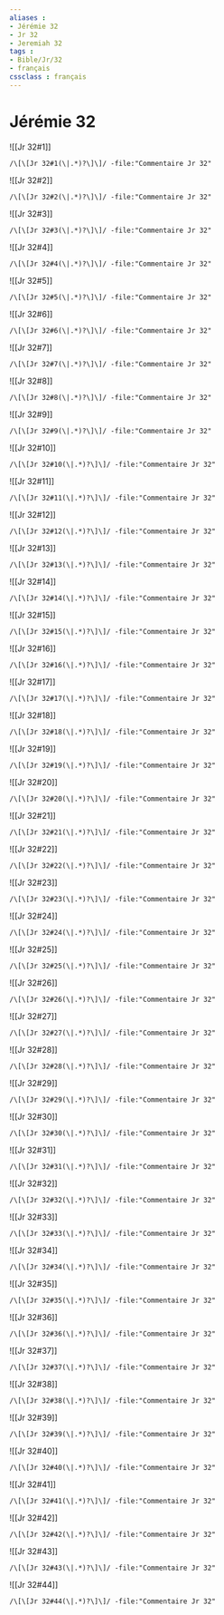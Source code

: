```yaml
---
aliases : 
- Jérémie 32
- Jr 32
- Jeremiah 32
tags : 
- Bible/Jr/32
- français
cssclass : français
---
```


# Jérémie 32

![[Jr 32#1]]

```query
/\[\[Jr 32#1(\|.*)?\]\]/ -file:"Commentaire Jr 32"
```

![[Jr 32#2]]

```query
/\[\[Jr 32#2(\|.*)?\]\]/ -file:"Commentaire Jr 32"
```

![[Jr 32#3]]

```query
/\[\[Jr 32#3(\|.*)?\]\]/ -file:"Commentaire Jr 32"
```

![[Jr 32#4]]

```query
/\[\[Jr 32#4(\|.*)?\]\]/ -file:"Commentaire Jr 32"
```

![[Jr 32#5]]

```query
/\[\[Jr 32#5(\|.*)?\]\]/ -file:"Commentaire Jr 32"
```

![[Jr 32#6]]

```query
/\[\[Jr 32#6(\|.*)?\]\]/ -file:"Commentaire Jr 32"
```

![[Jr 32#7]]

```query
/\[\[Jr 32#7(\|.*)?\]\]/ -file:"Commentaire Jr 32"
```

![[Jr 32#8]]

```query
/\[\[Jr 32#8(\|.*)?\]\]/ -file:"Commentaire Jr 32"
```

![[Jr 32#9]]

```query
/\[\[Jr 32#9(\|.*)?\]\]/ -file:"Commentaire Jr 32"
```

![[Jr 32#10]]

```query
/\[\[Jr 32#10(\|.*)?\]\]/ -file:"Commentaire Jr 32"
```

![[Jr 32#11]]

```query
/\[\[Jr 32#11(\|.*)?\]\]/ -file:"Commentaire Jr 32"
```

![[Jr 32#12]]

```query
/\[\[Jr 32#12(\|.*)?\]\]/ -file:"Commentaire Jr 32"
```

![[Jr 32#13]]

```query
/\[\[Jr 32#13(\|.*)?\]\]/ -file:"Commentaire Jr 32"
```

![[Jr 32#14]]

```query
/\[\[Jr 32#14(\|.*)?\]\]/ -file:"Commentaire Jr 32"
```

![[Jr 32#15]]

```query
/\[\[Jr 32#15(\|.*)?\]\]/ -file:"Commentaire Jr 32"
```

![[Jr 32#16]]

```query
/\[\[Jr 32#16(\|.*)?\]\]/ -file:"Commentaire Jr 32"
```

![[Jr 32#17]]

```query
/\[\[Jr 32#17(\|.*)?\]\]/ -file:"Commentaire Jr 32"
```

![[Jr 32#18]]

```query
/\[\[Jr 32#18(\|.*)?\]\]/ -file:"Commentaire Jr 32"
```

![[Jr 32#19]]

```query
/\[\[Jr 32#19(\|.*)?\]\]/ -file:"Commentaire Jr 32"
```

![[Jr 32#20]]

```query
/\[\[Jr 32#20(\|.*)?\]\]/ -file:"Commentaire Jr 32"
```

![[Jr 32#21]]

```query
/\[\[Jr 32#21(\|.*)?\]\]/ -file:"Commentaire Jr 32"
```

![[Jr 32#22]]

```query
/\[\[Jr 32#22(\|.*)?\]\]/ -file:"Commentaire Jr 32"
```

![[Jr 32#23]]

```query
/\[\[Jr 32#23(\|.*)?\]\]/ -file:"Commentaire Jr 32"
```

![[Jr 32#24]]

```query
/\[\[Jr 32#24(\|.*)?\]\]/ -file:"Commentaire Jr 32"
```

![[Jr 32#25]]

```query
/\[\[Jr 32#25(\|.*)?\]\]/ -file:"Commentaire Jr 32"
```

![[Jr 32#26]]

```query
/\[\[Jr 32#26(\|.*)?\]\]/ -file:"Commentaire Jr 32"
```

![[Jr 32#27]]

```query
/\[\[Jr 32#27(\|.*)?\]\]/ -file:"Commentaire Jr 32"
```

![[Jr 32#28]]

```query
/\[\[Jr 32#28(\|.*)?\]\]/ -file:"Commentaire Jr 32"
```

![[Jr 32#29]]

```query
/\[\[Jr 32#29(\|.*)?\]\]/ -file:"Commentaire Jr 32"
```

![[Jr 32#30]]

```query
/\[\[Jr 32#30(\|.*)?\]\]/ -file:"Commentaire Jr 32"
```

![[Jr 32#31]]

```query
/\[\[Jr 32#31(\|.*)?\]\]/ -file:"Commentaire Jr 32"
```

![[Jr 32#32]]

```query
/\[\[Jr 32#32(\|.*)?\]\]/ -file:"Commentaire Jr 32"
```

![[Jr 32#33]]

```query
/\[\[Jr 32#33(\|.*)?\]\]/ -file:"Commentaire Jr 32"
```

![[Jr 32#34]]

```query
/\[\[Jr 32#34(\|.*)?\]\]/ -file:"Commentaire Jr 32"
```

![[Jr 32#35]]

```query
/\[\[Jr 32#35(\|.*)?\]\]/ -file:"Commentaire Jr 32"
```

![[Jr 32#36]]

```query
/\[\[Jr 32#36(\|.*)?\]\]/ -file:"Commentaire Jr 32"
```

![[Jr 32#37]]

```query
/\[\[Jr 32#37(\|.*)?\]\]/ -file:"Commentaire Jr 32"
```

![[Jr 32#38]]

```query
/\[\[Jr 32#38(\|.*)?\]\]/ -file:"Commentaire Jr 32"
```

![[Jr 32#39]]

```query
/\[\[Jr 32#39(\|.*)?\]\]/ -file:"Commentaire Jr 32"
```

![[Jr 32#40]]

```query
/\[\[Jr 32#40(\|.*)?\]\]/ -file:"Commentaire Jr 32"
```

![[Jr 32#41]]

```query
/\[\[Jr 32#41(\|.*)?\]\]/ -file:"Commentaire Jr 32"
```

![[Jr 32#42]]

```query
/\[\[Jr 32#42(\|.*)?\]\]/ -file:"Commentaire Jr 32"
```

![[Jr 32#43]]

```query
/\[\[Jr 32#43(\|.*)?\]\]/ -file:"Commentaire Jr 32"
```

![[Jr 32#44]]

```query
/\[\[Jr 32#44(\|.*)?\]\]/ -file:"Commentaire Jr 32"
```

